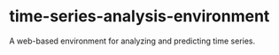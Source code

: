 # time-series-analysis-environment
 A web-based environment for analyzing and predicting time series.
